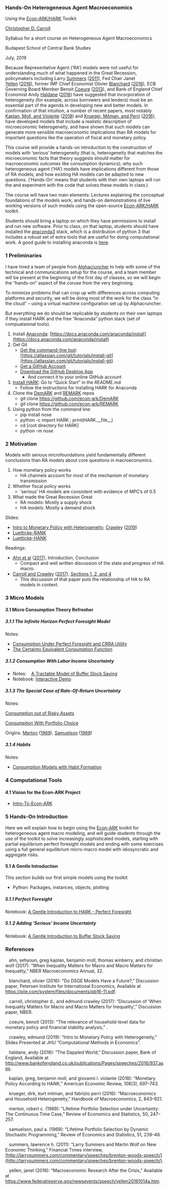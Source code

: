 ### Hands-On Heterogeneous Agent Macroeconomics

Using the [Econ-ARK/HARK](http://econ-ark.org) Toolkit

[Christopher D. Carroll](http://www.econ2.jhu.edu/people/ccarroll)

Syllabus for a short course on Heterogeneous Agent Macroeconomics

Budapest School of Central Bank Studies

July, 2019

Because Representative Agent (‘RA’) models were not useful for understanding much of what happened in the Great Recession, policymakers including Larry [Summers](#XsummersWolf2) ([2011](#XsummersWolf2)), Fed Chair Janet [Yellen](#XyellenHetero) ([2016](#XyellenHetero)), former IMF Chief Economist Olivier [Blanchard](#XblanchardDSGE) ([2016](#XblanchardDSGE)), ECB Governing Board Member Benoit [Coeure](#XcoeureHetero) ([2013](#XcoeureHetero)), and Bank of England Chief Economist Andy [Haldane](#XhaldaneDappled) ([2016](#XhaldaneDappled)) have suggested that incorporation of heterogeneity (for example, across borrowers and lenders) must be an essential part of the agenda in developing new and better models. In confirmation of that intuition, a number of recent papers, most notably [Kaplan, Moll, and Violante](#XkmvHANK) ([2018](#XkmvHANK)) and [Krueger, Mitman, and Perri](#XkmpHandbook) ([2016](#XkmpHandbook)), have developed models that include a realistic description of microeconomic heterogeneity, and have shown that such models can generate more sensible macroeconomic implications than RA models for important questions like the operation of fiscal and monetary policy.

This course will provide a hands-on introduction to the construction of models with ‘serious’ heterogeneity (that is, heterogeneity that matches the microeconomic facts that theory suggests should matter for macroeconomic outcomes like consumption dynamics); why such heterogeneous agent (‘HA’) models have implications different from those of RA models; and how existing HA models can be adapted to new questions. (‘Hands-On’ means that students with their own laptops will run the and experiment with the code that solves these models in class.)

The course will have two main elements: Lectures explaining the conceptual foundations of the models work; and hands-on demonstrations of live working versions of such models using the open-source [Econ-ARK/HARK](http://econ-ark.org/HARK) toolkit.

Students should bring a laptop on which they have permissions to install and run new software. Prior to class, on that laptop, students should have installed the [anaconda3](https://www.anaconda.com/what-is-anaconda/) stack, which is a distribution of python 3 that includes a robust set of extra tools that are useful for doing computational work. A good guide to installing anaconda is [here](https://github.com/mmcky/nyu-econ-370/blob/master/install-local-guide.pdf).

### 1  Preliminaries

I have hired a team of people from [Alphacruncher](https://alphacruncher.com) to help with some of the technical and communications setup for the course, and a team member will be present at the beginning of the first day of classes, so we will begin the “hands-on” aspect of the coruse from the very beginning.

To minimize problems that can crop up with differences across computing platforms and security, we will be doing most of the work for the class “in the cloud” – using a virtual machine configuration set up by Alphacruncher.

But everything we do should be replicable by students on their own laptops if they install HARK and the free “Anaconda” python stack (set of compuataional tools).

1.  Install [Anaconda](https://docs.anaconda.com/anaconda/install): [https://docs.anaconda.com/anaconda/install](https://docs.anaconda.com/anaconda/install)
2.  Get Git
    -   [Get the command-line tool](https://atlassian.com/git/tutorials/install-git): [https://atlassian.com/git/tutorials/install-git](https://atlassian.com/git/tutorials/install-git)
    -   [Get a GitHub Account](https://github.com/join)
    -   [Download the GitHub Desktop App](https://desktop.github.com)
        -   And connect it to your online GitHub account
3.  [Install HARK](https://github.com/https://github.com/econ-ark/HARK#Installing-Hark): Go to “Quick Start” in the README.md
    -   Follow the instructions for installing HARK for Anaconda
4.  Clone the [DemARK](https://github.com/econ-ark/DemARK) and [REMARK](https://github.com/econ-ark/REMARK) repos
    -   git clone https://github.com/econ-ark/DemARK
    -   git clone https://github.com/econ-ark/REMARK
5.  Using python from the command line:
    -   pip install nose
    -   python -c import HARK ; print(HARK.\_\_file\_\_)
    -   cd \[root directory for HARK\]
    -   python -m nose

### 2  Motivation

Models with serious microfoundations yield fundamentally different conclusions than RA models about core questions in macroeconomics.

1.  How monetary policy works
    -   HA channels account for most of the mechanism of monetary transmission
2.  Whether fiscal policy works
    -   ‘serious’ HA models are consistent with evidence of MPC’s of 0.5
3.  What made the Great Recession Great
    -   RA models: Mostly a supply shock
    -   HA models: Mostly a demand shock

Slides:

-   [Intro to Monetary Policy with Heterogeneity](https://github.com/llorracc/resources/blob/master/Slides/CrawleyMonPolicywithHeterogeniety.pdf), [Crawley](#XCrawleyMonPolicywithHeterogeneity) ([2019](#XCrawleyMonPolicywithHeterogeneity))
-   [Luetticke-RANK](https://github.com/llorracc/Figures/Luetticke-RANK-DS-Smoother-of-logY.png)
-   [Luetticke-HANK](https://github.com/llorracc/Figures/Luetticke-RANK-DS-Smoother-of-logY.png)

Readings:

-   [Ahn et al](http://www.princeton.edu/~moll/WIMM.pdf) ([2017](#XakmwwInequality)), Introduction, Conclusion
    -   Compact and well written discussion of the state and progress of HA macro.
-   [Carroll and Crawley](#XakmwwInequality-Discuss) ([2017](#XakmwwInequality-Discuss)), [Sections 1, 2, and 4](http://econ.jhu.edu/people/ccarroll/discuss/2017-04_NBER_Macro-Annual/akmwwInequality/)
    -   This discussion of that paper puts the relationship of HA to RA models in context.

### 3  Micro Models

#### 3.1  Micro Consumption Theory Refresher

##### 3.1.1  The Infinite Horizon Perfect Foresight Model

Notes:

-   [Consumption Under Perfect Foresight and CRRA Utility](http://econ.jhu.edu/people/ccarroll/public/LectureNotes/Consumption/PerfForesightCRRA/)
-   [The Certainty Equivalent Consumption Function](http://econ.jhu.edu/people/ccarroll/public/LectureNotes/Consumption/ConsumptionFunction/)

##### 3.1.2  Consumption With Labor Income Uncertainty

-   Notes:    [A Tractable Model of Buffer Stock Saving](http://econ.jhu.edu/people/ccarroll/public/LectureNotes/Consumption/TractableBufferStock/)
-   Notebook: [Interactive Demo](https://next.datahub.ac/open/13/DemARK/notebooks/TractableBufferStockQuickDemo.ipynb)

##### 3.1.3  The Special Case of Rate-Of-Return Uncertainty

Notes:

[Consumption out of Risky Assets](http://econ.jhu.edu/people/ccarroll/public/LectureNotes/Consumption/CRRA-RateRisk/)

[Consumption With Portfolio Choice](http://econ.jhu.edu/people/ccarroll/public/LectureNotes/AssetPricing/C-With-Optimal-Portfolio/)

Origins: [Merton](#Xmerton:restat) ([1969](#Xmerton:restat)), [Samuelson](#Xsamuelson:portfolio) ([1969](#Xsamuelson:portfolio))

##### 3.1.4  Habits

Notes:

-   [Consumption Models with Habit Formation](http://econ.jhu.edu/people/ccarroll/public/LectureNotes/Consumption/Habits/)

### 4  Computational Tools

#### 4.1  Vision for the Econ-ARK Project

-   [Intro-To-Econ-ARK](https://github.com/econ-ark/PARK/blob/master/Intro-To-Econ-ARK-Overlay.pdf)

### 5  Hands-On Introduction

Here we will explain how to begin using the [Econ-ARK](http://econ-ark.org) toolkit for heterogeneous agent macro modeling, and will guide students through the use of the toolkit to solve increasingly sophisticated models, starting with partial equilibrium perfect foresight models and ending with some exercises using a full general equilibrium micro-macro model with idiosyncratic and aggregate risks.

#### 5.1  A Gentle Introduction

This section builds our first simple models using the toolkit

-   Python: Packages, instances, objects, plotting

##### 5.1.1  Perfect Foresight

Notebook: [A Gentle Introduction to HARK - Perfect Foresight](https://next.datahub.ac/open/13/DemARK/notebooks/Gentle-Intro-To-HARK-PerfForesightCRRA.ipynb)

##### 5.1.2  Adding ‘Serious’ Income Uncertainty

Notebook: [A Gentle Introduction to Buffer Stock Saving](https://next.datahub.ac/open/13/DemARK/notebooks/Gentle-Intro-To-HARK-Buffer-Stock-Model.ipynb)

### References

    ahn, sehyoun, greg kaplan, benjamin moll, thomas winberry, and christian wolf (2017): “When Inequality Matters for Macro and Macro Matters for Inequality,” NBER Macroeconomics Annual, 32.

    blanchard, olivier (2016): “Do DSGE Models Have a Future?,” Discussion paper, Petersen Institute for International Economics, Available at <https://piie.com/system/files/documents/pb16-11.pdf>.

    carroll, christopher d., and edmund crawley (2017): “Discussion of ‘When Inequality Matters for Macro and Macro Matters for Inequality’,” Discussion paper, NBER.

    coeure, benoit (2013): “The relevance of household-level data for monetary policy and financial stability analysis,” .

    crawley, edmund (2019): “Intro to Monetary Policy with Heterogeneity,” Slides Presented at JHU “Computational Methods in Economics”.

    haldane, andy (2016): “The Dappled World,” Discussion paper, Bank of England, Available at <http://www.bankofengland.co.uk/publications/Pages/speeches/2016/937.aspx>.

    kaplan, greg, benjamin moll, and giovanni l. violante (2018): “Monetary Policy According to HANK,” American Economic Review, 108(3), 697–743.

    krueger, dirk, kurt mitman, and fabrizio perri (2016): “Macroeconomics and Household Heterogeneity,” Handbook of Macroeconomics, 2, 843–921.

    merton, robert c. (1969): “Lifetime Portfolio Selection under Uncertainty: The Continuous Time Case,” Review of Economics and Statistics, 50, 247–257.

    samuelson, paul a. (1969): “Lifetime Portfolio Selection by Dynamic Stochastic Programming,” Review of Economics and Statistics, 51, 239–46.

    summers, lawrence h. (2011): “Larry Summers and Martin Wolf on New Economic Thinking,” Financial Times interview, [http://larrysummers.com/commentary/speeches/brenton-woods-speech/](http://larrysummers.com/commentary/speeches/brenton-woods-speech/).

    yellen, janet (2016): “Macroeconomic Research After the Crisis,” Available at <https://www.federalreserve.gov/newsevents/speech/yellen20161014a.htm>.
